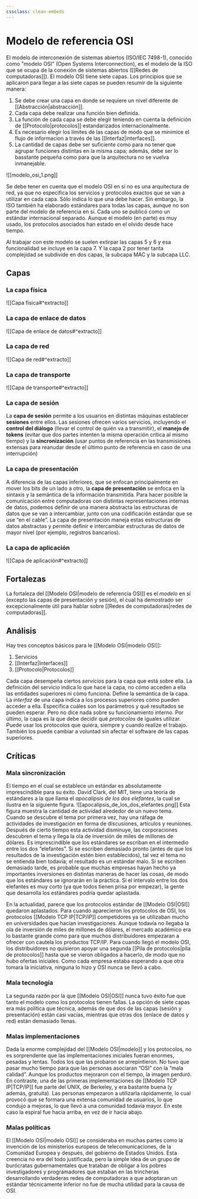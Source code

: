 ```yaml
---
cssclass: clean-embeds
---
```

# Modelo de referencia OSI
El modelo de interconexión de sistemas abiertos (ISO/IEC 7498-1), conocido como "modelo OSI" (Open Systems Interconnection), es el modelo de la ISO que se ocupa de la conexión de sistemas abiertos ([[Redes de computadoras]]). El modelo OSI tiene siete capas. Los principios que se aplicaron para llegar a las siete capas se pueden resumir de la siguiente manera:
1. Se debe crear una capa en donde se requiere un nivel diferente de [[Abstracción|abstracción]].
2. Cada capa debe realizar una función bien definida.
3. La función de cada capa se debe elegir teniendo en cuenta la definición de [[Protocolo|protocolos]] estandarizados internacionalmente.
4. Es necesario elegir los límites de las capas de modo que se minimice el flujo de informacion a través de las [[Interfaz|interfaces]].
5. La cantidad de capas debe ser suficiente como para no tener que agrupar funciones distintas en la misma capa; además, debe ser lo basstante pequeña como para que la arquitectura no se vuelva inmanejable.

![[modelo_osi_1.png]]

Se debe tener en cuenta que el modelo OSI en sí no es una arquitectura de red, ya que no especifica los servicios y protocolos exactos que se van a utilizar en cada capa. Sólo indica lo que una debe hacer. Sin embargo, la ISO también ha elaborado estándares para todas las capas, aunque no son parte del modelo de referencia en sí. Cada uno se publicó como un estándar internacional separado. Aunque el modelo (en parte) es muy usado, los protocolos asociados han estado en el olvido desde hace tiempo.

Al trabajar con este modelo se suelen extirpar las capas 5 y 6 y esa funcionalidad se incluye en la capa 7. Y la capa 2 por tener tanta complejidad se subdivide en dos capas, la subcapa MAC y la subcapa LLC.

## Capas
### La capa física
![[Capa física#^extracto]]

### La capa de enlace de datos
![[Capa de enlace de datos#^extracto]]

### La capa de red
![[Capa de red#^extracto]]

### La capa de transporte
![[Capa de transporte#^extracto]]

### La capa de sesión
La **capa de sesión** permite a los usuarios en distintas máquinas establecer **sesiones** entre ellos. Las sesiones ofrecen varios servicios, incluyendo el **control del diálogo** (llevar el control de quién va a transmitir), el **manejo de tokens** (evitar que dos partes intenten la misma operación crítica al mismo tiempo) y la **sincronización** (usar puntos de referencia en las transmisiones extensas para reanudar desde el último punto de referencia en caso de una interrupción)

### La capa de presentación
A diferencia de las capas inferiores, que se enfocan principalmente en mover los bits de un lado a otro, la **capa de presentación** se enfoca en la sintaxis y la semántica de la información transmitida. Para hacer posible la comunicación entre computadoras con distintas representaciones internas de datos, podemos definir de una manera abstracta las estructuras de datos que se van a intercambiar, junto con una codificación estándar que se use “en el cable”. La capa de presentación maneja estas estructuras de datos abstractas y permite definir e intercambiar estructuras de datos de mayor nivel (por ejemplo, registros bancarios).

### La capa de aplicación
![[Capa de aplicación#^extracto]]

## Fortalezas
La fortaleza del [[Modelo OSI|modelo de referencia OSI]] es el *modelo* en sí (excepto las capas de presentación y sesión), el cual ha demostrado ser excepcionalmente útil para hablar sobre [[Redes de computadoras|redes de computadoras]].

## Análisis
Hay tres conceptos básicos para le [[Modelo OSI|modelo OSI]]:
1. Servicios
2. [[Interfaz|Interfaces]]
3. [[Protocolo|Protocolos]]

Cada capa desempeña ciertos *servicios* para la capa que está sobre ella. La definición del servicio indica lo que hace la capa, no cómo acceden a ella las entidades superiores ni cómo funciona. Define la semántica de la capa.
La *interfaz* de una capa indica a los procesos superiores cómo pueden acceder a ella. Especifica cuáles son los parámetros y qué resultados se pueden esperar. Pero no dice nada sobre su funcionamiento interno.
Por último, la capa es la que debe decidir qué *protocolos* de iguales utilizar. Puede usar los protocolos que quiera, siempre y cuando realize el trabajo. También los puede cambiar a voluntad sin afectar el software de las capas superiores.

## Críticas
### Mala sincronización
El tiempo en el cual se establece un estándar es absolutamente imprescindible para su éxito. David Clark, del MIT, tiene una teoría de estándares a la que llama el *apocalipsis de los dos elefantes*, la cual se ilustra en la siguiente figura.
![[apocalipsis_de_los_dos_elefantes.png]]
Esta figura muestra la cantidad de actividad alrededor de un nuevo tema. Cuando se descubre el tema por primera vez, hay una ráfaga de actividades de investigación en forma de discusiones, artículos y reuniones. Después de cierto tiempo esta actividad disminuye, las corporaciones descubren el tema y llega la ola de inversión de miles de millones de dólares.
Es imprescindible que los estándares se escriban en el intermedio entre los dos “elefantes”. Si se escriben demasiado pronto (antes de que los resultados de la investigación estén bien establecidos), tal vez el tema no se entienda bien todavía; el resultado es un estándar malo. Si se escriben demasiado tarde, es probable que muchas empresas hayan hecho ya importantes inversiones en distintas maneras de hacer las cosas, de modo que los estándares se ignorarán en la práctica. Si el intervalo entre los dos elefantes es muy corto (ya que todos tienen prisa por empezar), la gente que desarrolla los estándares podría quedar aplastada.

En la actualidad, parece que los protocolos estándar de [[Modelo OSI|OSI]] quedaron aplastados. Para cuando aparecieron los protocolos de OSI, los protocolos [[Modelo TCP IP|TCP/IP]] competidores ya se utilizaban mucho en universidades que hacían investigaciones. Aunque todavía no llegaba la ola de inversión de miles de millones de dólares, el mercado académico era lo bastante grande como para que muchos distribuidores empezaran a ofrecer con cautela los productos TCP/IP. Para cuando llegó el modelo OSI, los distribuidores no quisieron apoyar una segunda [[Pila de protocolos|pila de protocolos]] hasta que se vieron obligados a hacerlo, de modo que no hubo ofertas iniciales. Como cada empresa estaba esperando a que otra tomara la iniciativa, ninguna lo hizo y OSI nunca se llevó a cabo.

### Mala tecnología
La segunda razón por la que [[Modelo OSI|OSI]] nunca tuvo éxito fue que tanto el modelo como los protocolos tienen fallas. La opción de siete capas era más política que técnica, además de que dos de las capas (sesión y presentación) están casi vacías, mientras que otras dos (enlace de datos y red) están demasiado llenas.

### Malas implementaciones
Dada la enorme complejidad del [[Modelo OSI|modelo]] y los protocolos, no es sorprendente que las implementaciones iniciales fueran enormes, pesadas y lentas. Todos los que las probaron se arrepintieron. No tuvo que pasar mucho tiempo para que las personas asociaran “OSI” con la “mala calidad”. Aunque los productos mejoraron con el tiempo, la imagen perduró.
En contraste, una de las primeras implementaciones de [[Modelo TCP IP|TCP/IP]] fue parte del UNIX, de Berkeley, y era bastante buena (y además, gratuita). Las personas empezaron a utilizarla rápidamente, lo cual provocó que se formara una extensa comunidad de usuarios, lo que condujo a mejoras, lo que llevó a una comunidad todavía mayor. En este caso la espiral fue hacia arriba, en vez de ir hacia abajo.

### Malas políticas
El [[Modelo OSI|modelo OSI]] se consideraba en muchas partes como la invención de los ministerios europeos de telecomunicaciones, de la Comunidad Europea y después, del gobierno de Estados Unidos. Esta creencia no era del todo justificada, pero la simple idea de un grupo de burócratas gubernamentales que trataban de obligar a los pobres investigadores y programadores que estaban en las trincheras desarrollando verdaderas redes de computadoras a que adoptaran un estándar técnicamente inferior no fue de mucha utilidad para la causa de OSI.